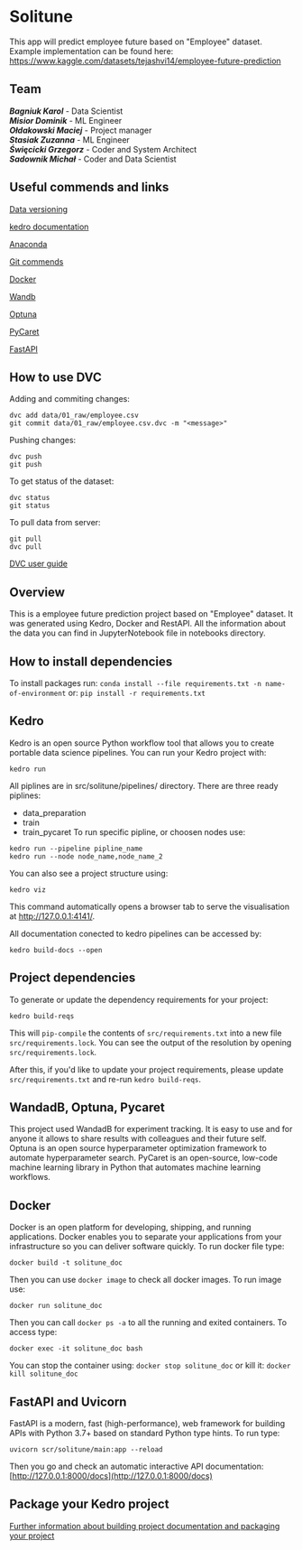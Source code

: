 # Solitune
This app will predict employee future based on "Employee" dataset. 
Example implementation can be found here: 
https://www.kaggle.com/datasets/tejashvi14/employee-future-prediction
## Team
***Bagniuk Karol*** - Data Scientist\
***Misior Dominik*** - ML Engineer\
***Ołdakowski Maciej*** - Project manager\
***Stasiak Zuzanna*** - ML Engineer\
***Święcicki Grzegorz*** - Coder and System Architect\
***Sadownik Michał*** - Coder and Data Scientist

## Useful commends and links 

[Data versioning](https://dvc.org/doc/start)

[kedro documentation](https://kedro.readthedocs.io)

[Anaconda](https://anaconda.org/)

[Git commends](https://docs.github.com/en/get-started/using-git/about-git)

[Docker](https://docs.docker.com/get-started/overview/)

[Wandb](https://docs.wandb.ai/)

[Optuna](https://optuna.readthedocs.io/en/stable/index.html)

[PyCaret](https://pycaret.readthedocs.io/en/latest/index.html)

[FastAPI](https://fastapi.tiangolo.com/)

## How to use DVC

Adding and commiting changes:
```
dvc add data/01_raw/employee.csv 
git commit data/01_raw/employee.csv.dvc -m "<message>"
```

Pushing changes:
```
dvc push
git push
```

To get status of the dataset:
```
dvc status
git status
```

To pull data from server:
```
git pull
dvc pull
```

[DVC user guide](https://dvc.org/doc/user-guide/how-to/update-tracked-data)

## Overview

This is a employee future prediction project based on "Employee" dataset. It was generated using Kedro, Docker and RestAPI. All the information about the data you can find in JupyterNotebook file in notebooks directory.

## How to install dependencies

To install packages run: `conda install --file requirements.txt -n name-of-environment`
or: `pip install -r requirements.txt`

## Kedro
Kedro is an open source Python workflow tool that allows you to create portable data science pipelines.
You can run your Kedro project with:

```
kedro run
```
All piplines are in src/solitune/pipelines/ directory.
There are three ready piplines:
- data_preparation
- train
- train_pycaret
To run specific pipline, or choosen nodes use:
```
kedro run --pipeline pipline_name
kedro run --node node_name,node_name_2
```

You can also see a project structure using:
```
kedro viz
```
This command automatically opens a browser tab to serve the visualisation at http://127.0.0.1:4141/.

All documentation conected to kedro pipelines can be accessed by:
```
kedro build-docs --open
```
## Project dependencies

To generate or update the dependency requirements for your project:

```
kedro build-reqs
```

This will `pip-compile` the contents of `src/requirements.txt` into a new file `src/requirements.lock`. You can see the output of the resolution by opening `src/requirements.lock`.

After this, if you'd like to update your project requirements, please update `src/requirements.txt` and re-run `kedro build-reqs`.

## WandadB, Optuna, Pycaret
This project used WandadB for experiment tracking. It is easy to use and for anyone it allows to share results with colleagues and their future self.
Optuna is an open source hyperparameter optimization framework to automate hyperparameter search.
PyCaret is an open-source, low-code machine learning library in Python that automates machine learning workflows.

## Docker
Docker is an open platform for developing, shipping, and running applications. Docker enables you to separate your applications from your infrastructure so you can deliver software quickly.
To run docker file type:
```
docker build -t solitune_doc
```
Then you can use `docker image` to check all docker images. To run image use:
```
docker run solitune_doc
```
Then you can call `docker ps -a` to all the running and exited containers. To access type:
```
docker exec -it solitune_doc bash
```
You can stop the container using: `docker stop solitune_doc` or kill it: `docker kill solitune_doc`

## FastAPI and Uvicorn
FastAPI is a modern, fast (high-performance), web framework for building APIs with Python 3.7+ based on standard Python type hints.
To run type:
```
uvicorn scr/solitune/main:app --reload
```
 Then you go and check an automatic interactive API documentation: [http://127.0.0.1:8000/docs](http://127.0.0.1:8000/docs)


## Package your Kedro project

[Further information about building project documentation and packaging your project](https://kedro.readthedocs.io/en/stable/tutorial/package_a_project.html)
